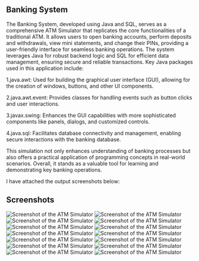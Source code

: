 ## Banking System

The Banking System, developed using Java and SQL, serves as a comprehensive ATM Simulator that replicates the core functionalities of a traditional ATM. It allows users to open banking accounts, perform deposits and withdrawals, view mini statements, and change their PINs, providing a user-friendly interface for seamless banking operations. The system leverages Java for robust backend logic and SQL for efficient data management, ensuring secure and reliable transactions. Key Java packages used in this application include:

1.java.awt: Used for building the graphical user interface (GUI), allowing for the creation of windows, buttons, and other UI components.

2.java.awt.event: Provides classes for handling events such as button clicks and user interactions.

3.javax.swing: Enhances the GUI capabilities with more sophisticated components like panels, dialogs, and customized controls.

4.java.sql: Facilitates database connectivity and management, enabling secure interactions with the banking database.

This simulation not only enhances understanding of banking processes but also offers a practical application of programming concepts in real-world scenarios. Overall, it stands as a valuable tool for learning and demonstrating key banking operations.



I have attached the output screenshots below:

## Screenshots

![Screenshot of the ATM Simulator](ATM-Simulator-System/img/screenshot1.png)
![Screenshot of the ATM Simulator](ATM-Simulator-System/img/screenshot2.png)
![Screenshot of the ATM Simulator](ATM-Simulator-System/img/screenshot3.png)
![Screenshot of the ATM Simulator](ATM-Simulator-System/img/screenshot4.png)
![Screenshot of the ATM Simulator](ATM-Simulator-System/img/screenshot5.png)
![Screenshot of the ATM Simulator](ATM-Simulator-System/img/screenshot6.png)
![Screenshot of the ATM Simulator](ATM-Simulator-System/img/screenshot7.png)
![Screenshot of the ATM Simulator](img/screenshot8.png)
![Screenshot of the ATM Simulator](ATM-Simulator-System/img/screenshot9.png)
![Screenshot of the ATM Simulator](ATM-Simulator-System/img/screenshot10.png)
![Screenshot of the ATM Simulator](ATM-Simulator-System/img/screenshot11.png)
![Screenshot of the ATM Simulator](ATM-Simulator-System/img/screenshot12.png)
![Screenshot of the ATM Simulator](ATM-Simulator-System/img/screenshot13.png)
![Screenshot of the ATM Simulator](ATM-Simulator-System/img/screenshot14.png)